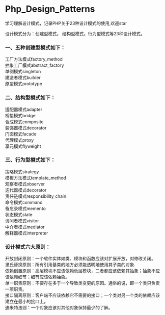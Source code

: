 # Php_Design_Patterns #
学习理解设计模式，记录PHP关于23种设计模式的使用,欢迎star  

设计模式分为：创建型模式， 结构型模式，行为型模式等23种设计模式。 

### 一、五种创建型模式如下：
工厂方法模式factory_method   
抽象工厂模式abstract_factory  
单例模式singleton  
建造者模式builder   
原型模式prototype   

### 二、结构型模式如下：
适配器模式adapter    
桥接模式bridge     
合成模式composite    
装饰器模式decorator    
门面模式facade    
代理模式proxy    
享元模式flyweight   

### 三、行为型模式如下：
策略模式strategy     
模板方法模式template_method   
观察者模式observer    
迭代器模式decorator    
责任链模式responsibility_chain    
命令模式command   
备忘录模式memento    
状态模式state     
访问者模式visitor    
中介者模式mediator   
解释器模式interpreter  

### 设计模式六大原则： 
开放封闭原则：一个软件实体如类、模块和函数应该对扩展开放，对修改关闭。  
里氏替换原则：所有引用基类的地方必须能透明地使用其子类的对象.  
依赖倒置原则：高层模块不应该依赖低层模块，二者都应该依赖其抽象；抽象不应该依赖细节；细节应该依赖抽象。  
单一职责原则：不要存在多于一个导致类变更的原因。通俗的说，即一个类只负责一项职责。  
接口隔离原则：客户端不应该依赖它不需要的接口；一个类对另一个类的依赖应该建立在最小的接口上。  
迪米特法则：一个对象应该对其他对象保持最少的了解。  